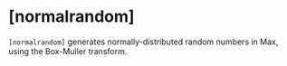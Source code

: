 # [normalrandom]

`[normalrandom]` generates normally-distributed random numbers in Max, using the Box-Muller transform.
